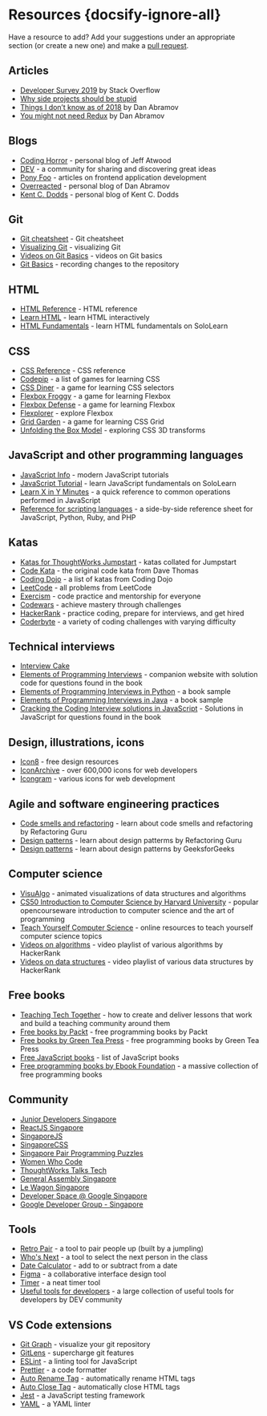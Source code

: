 # Resources {docsify-ignore-all}

Have a resource to add? Add your suggestions under an appropriate section (or create a new one) and make a [pull request](https://help.github.com/en/github/collaborating-with-issues-and-pull-requests/creating-a-pull-request).

## Articles

- [Developer Survey 2019](https://insights.stackoverflow.com/survey/2019#technology) by Stack Overflow
- [Why side projects should be stupid](https://firstround.com/review/Spotifys-Design-Lead-on-Why-Side-Projects-Should-be-Stupid/)
- [Things I don’t know as of 2018](https://overreacted.io/things-i-dont-know-as-of-2018/) by Dan Abramov
- [You might not need Redux](https://medium.com/@dan_abramov/you-might-not-need-redux-be46360cf367) by Dan Abramov

## Blogs

- [Coding Horror](https://blog.codinghorror.com/) - personal blog of Jeff Atwood
- [DEV](https://dev.to/) - a community for sharing and discovering great ideas
- [Pony Foo](https://ponyfoo.com/) - articles on frontend application development
- [Overreacted](https://overreacted.io/) - personal blog of Dan Abramov
- [Kent C. Dodds](https://kentcdodds.com/blog) - personal blog of Kent C. Dodds

## Git

- [Git cheatsheet](https://github.github.com/training-kit/downloads/github-git-cheat-sheet/) - Git cheatsheet
- [Visualizing Git](https://git-school.github.io/visualizing-git/) - visualizing Git
- [Videos on Git Basics](https://git-scm.com/videos) - videos on Git basics
- [Git Basics](https://git-scm.com/book/en/v2/Git-Basics-Recording-Changes-to-the-Repository) - recording changes to the repository

## HTML

- [HTML Reference](https://htmlreference.io/) - HTML reference
- [Learn HTML](https://www.learn-html.org/) - learn HTML interactively
- [HTML Fundamentals](https://www.sololearn.com/Course/HTML/) - learn HTML fundamentals on SoloLearn

## CSS

- [CSS Reference](https://cssreference.io/) - CSS reference
- [Codepip](https://codepip.com/) - a list of games for learning CSS
- [CSS Diner](https://flukeout.github.io/) - a game for learning CSS selectors
- [Flexbox Froggy](https://flexboxfroggy.com/) - a game for learning Flexbox
- [Flexbox Defense](http://www.flexboxdefense.com/) - a game for learning Flexbox
- [Flexplorer](https://bennettfeely.com/flexplorer/) - explore Flexbox
- [Grid Garden](https://cssgridgarden.com/) - a game for learning CSS Grid
- [Unfolding the Box Model](https://rupl.github.io/unfold/) - exploring CSS 3D transforms

## JavaScript and other programming languages

- [JavaScript Info](https://javascript.info/) - modern JavaScript tutorials
- [JavaScript Tutorial](https://www.sololearn.com/Course/JavaScript/) - learn JavaScript fundamentals on SoloLearn
- [Learn X in Y Minutes](https://learnxinyminutes.com/docs/javascript) - a quick reference to common operations performed in JavaScript
- [Reference for scripting languages](http://hyperpolyglot.org/scripting) - a side-by-side reference sheet for JavaScript, Python, Ruby, and PHP

## Katas

- [Katas for ThoughtWorks Jumpstart](https://github.com/thoughtworks-jumpstart/katas) - katas collated for Jumpstart
- [Code Kata](http://codekata.com/) - the original code kata from Dave Thomas
- [Coding Dojo](http://codingdojo.org/kata/) - a list of katas from Coding Dojo
- [LeetCode](https://leetcode.com/problemset/all/?difficulty=Easy) - all problems from LeetCode
- [Exercism](https://exercism.io/) - code practice and mentorship for everyone
- [Codewars](https://www.codewars.com/) - achieve mastery through challenges
- [HackerRank](https://www.hackerrank.com/) - practice coding, prepare for interviews, and get hired
- [Coderbyte](https://coderbyte.com/challenges) - a variety of coding challenges with varying difficulty

## Technical interviews

- [Interview Cake](https://www.interviewcake.com/)
- [Elements of Programming Interviews](https://elementsofprogramminginterviews.com/) - companion website with solution code for questions found in the book
- [Elements of Programming Interviews in Python](http://elementsofprogramminginterviews.com/sample/epilight_python_new.pdf) - a book sample
- [Elements of Programming Interviews in Java](http://elementsofprogramminginterviews.com/sample/epilight_java_new.pdf) - a book sample
- [Cracking the Coding Interview solutions in JavaScript](https://github.com/careercup/CtCI-6th-Edition-JavaScript) - Solutions in JavaScript for questions found in the book

## Design, illustrations, icons

- [Icon8](https://icons8.com/) - free design resources
- [IconArchive](http://www.iconarchive.com/) - over 600,000 icons for web developers
- [Icongram](https://icongr.am/) - various icons for web development

## Agile and software engineering practices

- [Code smells and refactoring](https://refactoring.guru/refactoring) - learn about code smells and refactoring by Refactoring Guru
- [Design patterns](https://refactoring.guru/design-patterns) - learn about design patterms by Refactoring Guru
- [Design patterns](https://www.geeksforgeeks.org/software-design-patterns/) - learn about design patterns by GeeksforGeeks

## Computer science

- [VisuAlgo](https://visualgo.net/en) - animated visualizations of data structures and algorithms
- [CS50 Introduction to Computer Science by Harvard University](https://cs50.harvard.edu/x/) - popular opencourseware introduction to computer science and the art of programming
- [Teach Yourself Computer Science](https://teachyourselfcs.com/) - online resources to teach yourself computer science topics
- [Videos on algorithms](https://www.youtube.com/watch?v=KEEKn7Me-ms&list=PLI1t_8YX-ApvMthLj56t1Rf-Buio5Y8KL) - video playlist of various algorithms by HackerRank
- [Videos on data structures](https://www.youtube.com/watch?v=IhJGJG-9Dx8&list=PLI1t_8YX-Apv-UiRlnZwqqrRT8D1RhriX) - video playlist of various data structures by HackerRank

## Free books

- [Teaching Tech Together](https://teachtogether.tech) - how to create and deliver lessons that work
  and build a teaching community around them
- [Free books by Packt](https://www.packtpub.com/free-learning) - free programming books by Packt
- [Free books by Green Tea Press](https://greenteapress.com) - free programming books by Green Tea Press
- [Free JavaScript books](https://jsbooks.revolunet.com/) - list of JavaScript books
- [Free programming books by Ebook Foundation](https://ebookfoundation.github.io/free-programming-books/free-programming-books.html) - a massive collection of free programming books

## Community

- [Junior Developers Singapore](https://www.meetup.com/Junior-Developers-Singapore/)
- [ReactJS Singapore](https://www.meetup.com/React-Singapore/)
- [SingaporeJS](https://www.meetup.com/Singapore-JS/)
- [SingaporeCSS](https://www.meetup.com/SingaporeCSS/)
- [Singapore Pair Programming Puzzles](https://www.meetup.com/Singapore-Pair-Programming-Puzzles/)
- [Women Who Code](https://www.meetup.com/Women-Who-Code-Singapore/)
- [ThoughtWorks Talks Tech](https://www.meetup.com/ThoughtWorks-Talks-Tech/)
- [General Assembly Singapore](https://www.meetup.com/General-Assembly-Singapore/)
- [Le Wagon Singapore](https://www.meetup.com/Le-Wagon-Singapore-Coding-Bootcamp/)
- [Developer Space @ Google Singapore](https://www.meetup.com/developer-space/)
- [Google Developer Group - Singapore](https://www.meetup.com/gdg-singapore/)

## Tools

- [Retro Pair](https://retropair.herokuapp.com/) - a tool to pair people up (built by a jumpling)
- [Who's Next](https://whoisnext.netlify.com/) - a tool to select the next person in the class
- [Date Calculator](https://www.timeanddate.com/date/dateadd.html) - add to or subtract from a date
- [Figma](https://www.figma.com/) - a collaborative interface design tool
- [Timer](https://bayo-timer.firebaseapp.com/) - a neat timer tool
- [Useful tools for developers](https://dev.to/lucasnaja/useful-tools-for-developers-2c00) - a large collection of useful tools for developers by DEV community

## VS Code extensions

- [Git Graph](https://marketplace.visualstudio.com/items?itemName=mhutchie.git-graph) - visualize your git repository
- [GitLens](https://marketplace.visualstudio.com/items?itemName=eamodio.gitlens) - supercharge git features
- [ESLint](https://marketplace.visualstudio.com/items?itemName=dbaeumer.vscode-eslint) - a linting tool for JavaScript
- [Prettier](https://marketplace.visualstudio.com/items?itemName=esbenp.prettier-vscode) - a code formatter
- [Auto Rename Tag](https://marketplace.visualstudio.com/items?itemName=formulahendry.auto-rename-tag) - automatically rename HTML tags
- [Auto Close Tag](https://marketplace.visualstudio.com/items?itemName=formulahendry.auto-close-tag) - automatically close HTML tags
- [Jest](https://marketplace.visualstudio.com/items?itemName=Orta.vscode-jest) - a JavaScript testing framework
- [YAML](https://marketplace.visualstudio.com/items?itemName=redhat.vscode-yaml) - a YAML linter
